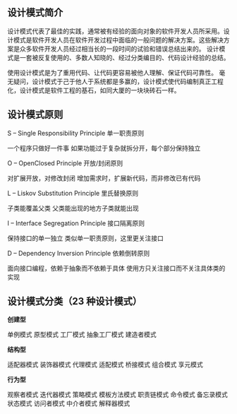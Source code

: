 ## 设计模式简介

设计模式代表了最佳的实践，通常被有经验的面向对象的软件开发人员所采用。设计模式是软件开发人员在软件开发过程中面临的一般问题的解决方案。这些解决方案是众多软件开发人员经过相当长的一段时间的试验和错误总结出来的。
设计模式是一套被反复使用的、多数人知晓的、经过分类编目的、代码设计经验的总结。

使用设计模式是为了重用代码、让代码更容易被他人理解、保证代码可靠性。 毫无疑问，设计模式于己于他人于系统都是多赢的，设计模式使代码编制真正工程化，设计模式是软件工程的基石，如同大厦的一块块砖石一样。

## 设计模式原则

S – Single Responsibility Principle 单一职责原则

一个程序只做好一件事
如果功能过于复杂就拆分开，每个部分保持独立

O – OpenClosed Principle 开放/封闭原则

对扩展开放，对修改封闭
增加需求时，扩展新代码，而非修改已有代码

L – Liskov Substitution Principle 里氏替换原则

子类能覆盖父类
父类能出现的地方子类就能出现

I – Interface Segregation Principle 接口隔离原则

保持接口的单一独立
类似单一职责原则，这里更关注接口

D – Dependency Inversion Principle 依赖倒转原则

面向接口编程，依赖于抽象而不依赖于具体
使用方只关注接口而不关注具体类的实现

## 设计模式分类（23 种设计模式）

**创建型**

单例模式
原型模式
工厂模式
抽象工厂模式
建造者模式

**结构型**

适配器模式
装饰器模式
代理模式
适配模式
桥接模式
组合模式
享元模式

**行为型**

观察者模式
迭代器模式
策略模式
模板方法模式
职责链模式
命令模式
备忘录模式
状态模式
访问者模式
中介者模式
解释器模式
